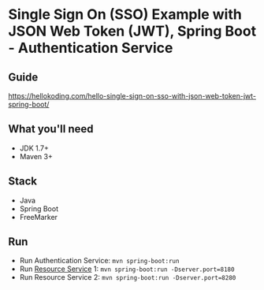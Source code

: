 # Single Sign On (SSO) Example with JSON Web Token (JWT), Spring Boot - Authentication Service

## Guide
https://hellokoding.com/hello-single-sign-on-sso-with-json-web-token-jwt-spring-boot/

## What you'll need
- JDK 1.7+
- Maven 3+

## Stack
- Java
- Spring Boot
- FreeMarker

## Run
- Run Authentication Service: `mvn spring-boot:run`
- Run [Resource Service](https://github.com/hellokoding/hello-sso-jwt-resource) 1: `mvn spring-boot:run -Dserver.port=8180`
- Run Resource Service 2: `mvn spring-boot:run -Dserver.port=8280`
